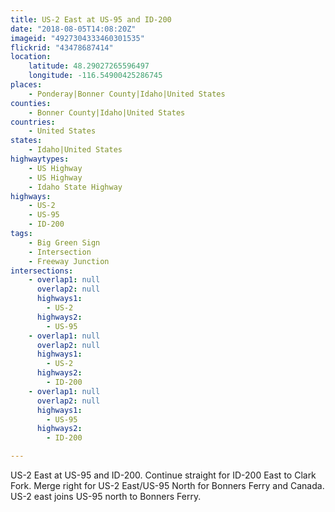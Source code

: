 ```yaml
---
title: US-2 East at US-95 and ID-200
date: "2018-08-05T14:08:20Z"
imageid: "4927304333460301535"
flickrid: "43478687414"
location:
    latitude: 48.29027265596497
    longitude: -116.54900425286745
places:
    - Ponderay|Bonner County|Idaho|United States
counties:
    - Bonner County|Idaho|United States
countries:
    - United States
states:
    - Idaho|United States
highwaytypes:
    - US Highway
    - US Highway
    - Idaho State Highway
highways:
    - US-2
    - US-95
    - ID-200
tags:
    - Big Green Sign
    - Intersection
    - Freeway Junction
intersections:
    - overlap1: null
      overlap2: null
      highways1:
        - US-2
      highways2:
        - US-95
    - overlap1: null
      overlap2: null
      highways1:
        - US-2
      highways2:
        - ID-200
    - overlap1: null
      overlap2: null
      highways1:
        - US-95
      highways2:
        - ID-200

---
```

US-2 East at US-95 and ID-200.  Continue straight for ID-200 East to Clark Fork.  Merge right for US-2 East/US-95 North for Bonners Ferry and Canada.  US-2 east joins US-95 north to Bonners Ferry.